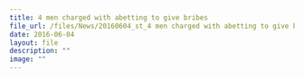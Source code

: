 ```yaml
---
title: 4 men charged with abetting to give bribes
file_url: /files/News/20160604_st_4 men charged with abetting to give bribes.pdf
date: 2016-06-04
layout: file
description: ""
image: ""
---
```

